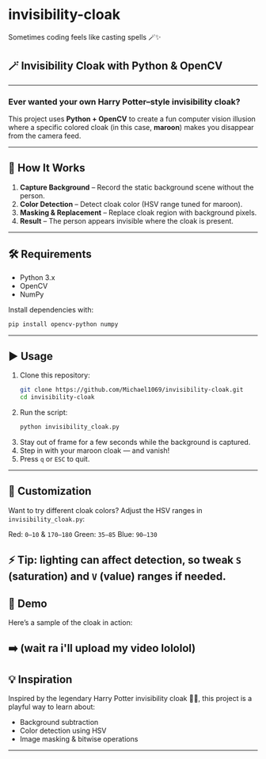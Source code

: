 # invisibility-cloak
Sometimes coding feels like casting spells 🪄✨
## 🪄 Invisibility Cloak with Python & OpenCV

---
### Ever wanted your own **Harry Potter–style invisibility cloak**?  
This project uses **Python + OpenCV** to create a fun computer vision illusion where a specific colored cloak (in this case, **maroon**) makes you disappear from the camera feed.

---

## 🚀 How It Works
1. **Capture Background** – Record the static background scene without the person.  
2. **Color Detection** – Detect cloak color (HSV range tuned for maroon).  
3. **Masking & Replacement** – Replace cloak region with background pixels.  
4. **Result** – The person appears invisible where the cloak is present.  

---

## 🛠️ Requirements
- Python 3.x  
- OpenCV  
- NumPy  

Install dependencies with:
```bash
pip install opencv-python numpy
```
---
## ▶️ Usage
1. Clone this repository:
   ```bash
   git clone https://github.com/Michael1069/invisibility-cloak.git
   cd invisibility-cloak
   ```
2. Run the script:
   ```bash
   python invisibility_cloak.py
   ```
3. Stay out of frame for a few seconds while the background is captured.
4. Step in with your maroon cloak — and vanish!
5. Press `q` or `ESC` to quit.
---
## 🎨 Customization

Want to try different cloak colors?
Adjust the HSV ranges in `invisibility_cloak.py`:

Red: `0–10` & `170–180`
Green: `35–85`
Blue: `90–130`

⚡ Tip: lighting can affect detection, so tweak `S` (saturation) and `V` (value) ranges if needed.
---
## 📸 Demo
Here’s a sample of the cloak in action:

➡️ (wait ra i'll upload my video lololol)
---
## 💡 Inspiration

Inspired by the legendary Harry Potter invisibility cloak 🧙‍♂️,
this project is a playful way to learn about:

* Background subtraction
* Color detection using HSV
* Image masking & bitwise operations
---
